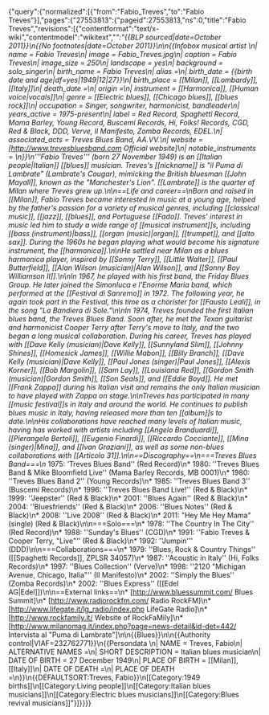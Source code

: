 {"query":{"normalized":[{"from":"Fabio_Treves","to":"Fabio Treves"}],"pages":{"27553813":{"pageid":27553813,"ns":0,"title":"Fabio Treves","revisions":[{"contentformat":"text/x-wiki","contentmodel":"wikitext","*":"{{BLP sourced|date=October 2011}}\n{{No footnotes|date=October 2011}}\n<!-- Do not use the \"dated prod blp\" template directly; the above line is generated by \"subst:prod blp|reason\" -->\n{{Infobox musical artist  <!-- See Wikipedia:WikiProject Musicians -->\n| name                = Fabio Treves\n| image               = Fabio_Treves.jpg\n| caption             = Fabio Treves\n| image_size          = 250\n| landscape           = yes\n| background          = solo_singer\n| birth_name          = Fabio Treves\n| alias               =\n| birth_date          = {{birth date and age|df=yes|1949|12|27}}\n| birth_place         = [[Milan]], [[Lombardy]], [[Italy]]\n| death_date          =\n| origin              =\n| instrument          = [[Harmonica]], [[Human voice|vocals]]\n| genre               = [[Electric blues]], [[Chicago blues]], [[blues rock]]\n| occupation          = Singer, songwriter, harmonicist, bandleader\n| years_active        = 1975-present\n| label               = Red Record, Spaghetti Record, Mama Barley, Young Record, Buscemi Records, Hi, Folks! Records, CGD, Red & Black, DDD, Verve, Il Manifesto, Zomba Records, EDEL.\n| associated_acts     = Treves Blues Band, AA.VV.\n| website             = [http://www.trevesbluesband.com Official website]\n| notable_instruments = \n}}\n'''Fabio Treves''' (born 27 November 1949) is an [[Italian people|Italian]] [[blues]] musician. Treves's [[nickname]] is \"il Puma di Lambrate\" (Lambrate's Cougar), mimicking the British bluesman [[John Mayall]], known as the \"Manchester's Lion\". [[Lambrate]] is the quarter of Milan where Treves grew up.\n\n==Life and career==\nBorn and raised in [[Milan]], Fabio Treves became interested in music at a young age, helped by the father's passion for a variety of musical genres, including [[classical music]], [[jazz]], [[blues]], and Portuguese [[Fado]]. Treves' interest in music led him to study a wide range of [[musical instrument]]s, including [[bass (instrument)|bass]], [[organ (music)|organ]], [[trumpet]], and [[alto sax]]. During the 1960s he began playing what would become his signature instrument, the [[harmonica]].\n\nHe settled near Milan as a blues harmonica player, inspired by [[Sonny Terry]], [[Little Walter]], [[Paul Butterfield]], [[Alan Wilson (musician)|Alan Wilson]], and [[Sonny Boy Williamson II]].\n\nIn 1967, he played with his first band, the Friday Blues Group. He later joined the Simonluca e l'Enorme Maria band, which performed at the [[Festival di Sanremo]] in 1972. The following year, he again took part in the Festival, this time as a chorister for [[Fausto Leali]], in the song \"La Bandiera di Sole.\"\n\nIn 1974, Treves founded the first Italian blues band, the Treves Blues Band. Soon after, he met the Texan guitarist and harmonicist Cooper Terry after Terry's move to Italy, and the two began a long musical collaboration. During his career, Treves has played with [[Dave Kelly (musician)|Dave Kelly]], [[Sunnyland Slim]], [[Johnny Shines]], [[Homesick James]], [[Willie Mabon]], [[Billy Branch]], [[Dave Kelly (musician)|Dave Kelly]], [[Paul Jones (singer)|Paul Jones]], [[Alexis Korner]], [[Bob Margolin]], [[Sam Lay]], [[Louisiana Red]], [[Gordon Smith (musician)|Gordon Smith]], [[Son Seals]], and [[Eddie Boyd]]. He met [[Frank Zappa]] during his Italian visit and remains the only Italian musician to have played with Zappa on stage.\n\nTreves has participated in many [[music festival]]s in Italy and around the world. He continues to publish blues music in Italy, having released more than ten [[album]]s to date.\n\nHis collaborations have reached many levels of Italian music, having has worked with artists including [[Angelo Branduardi]], [[Pierangelo Bertoli]],  [[Eugenio Finardi]], [[Riccardo Cocciante]], [[Mina (singer)|Mina]], and [[Ivan Graziani]], as well as some non-blues collaborations with [[Articolo 31]].\n\n==Discography==\n===Treves Blues Band===\n* 1975: 'Treves Blues Band'' (Red Record)\n* 1980: ''Treves Blues Band & Mike Bloomfield Live'' (Mama Barley Records, MB 0001)\n* 1980: ''Treves Blues Band 2'' (Young Records)\n* 1985: ''Treves Blues Band 3'' (Buscemi Records)\n* 1996: ''Treves Blues Band Live!'' (Red & Black)\n* 1999: ''Jeepster'' (Red & Black)\n* 2001: ''Blues Again'' (Red & Black)\n* 2004: ''Bluesfriends'' (Red & Black)\n* 2006: ''Blues Notes'' (Red & Black)\n* 2008: ''Live 2008'' (Red & Black)\n* 2011: \"Hey Me Hey Mama\" (single) (Red & Black)\n\n===Solo===\n* 1978: ''The Country In The City'' (Red Record)\n* 1988: ''Sunday's Blues'' (CGD)\n* 1991: ''Fabio Treves & Cooper Terry, \"Live\"'' (Red & Black)\n* 1992: ''Jumpin''' (DDD)\n\n===Collaborations===\n* 1979: ''Blues, Rock & Country Things'' ([[Spaghetti Records]], ZPLSR 34057)\n* 1987: ''Acoustic in Italy'' (Hi, Folks Records)\n* 1997: ''Blues Collection'' (Verve)\n* 1998: ''2120 \"Michigan Avenue, Chicago, Italia\"'' (Il Manifesto)\n* 2002: ''Simply the Blues'' (Zomba Records)\n* 2002: ''Blues Express'' ([[Edel AG|Edel]])\n\n==External links==\n* [http://www.bluessummit.com/ Blues Summit]\n* [http://www.radiorockfm.com/ Radio RockFM]\n* [http://www.lifegate.it/lg_radio/index.php LifeGate Radio]\n* [http://www.rockfamily.it/ Website of RockFaMily]\n* [http://www.milanomag.it/index.php?page=news-detail&id-det=442/ Intervista al \"Puma di Lambrate\"]\n\n{{Blues}}\n\n{{Authority control|VIAF=232762771}}\n{{Persondata <!-- Metadata: see [[Wikipedia:Persondata]]. -->\n| NAME              = Treves, Fabio\n| ALTERNATIVE NAMES =\n| SHORT DESCRIPTION = Italian blues musician\n| DATE OF BIRTH     = 27 December 1949\n| PLACE OF BIRTH    = [[Milan]], [[Italy]]\n| DATE OF DEATH     =\n| PLACE OF DEATH    =\n}}\n{{DEFAULTSORT:Treves, Fabio}}\n[[Category:1949 births]]\n[[Category:Living people]]\n[[Category:Italian blues musicians]]\n[[Category:Electric blues musicians]]\n[[Category:Blues revival musicians]]"}]}}}}